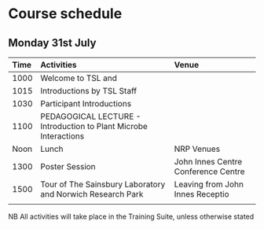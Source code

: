 # Course schedule

## Monday 31st July

| Time | Activities | Venue  |
| :--- | :--- | :--- |
| 1000 | Welcome to TSL and  |  |
| 1015 | Introductions by TSL Staff |  |
| 1030 | Participant Introductions |  |
| 1100 | PEDAGOGICAL LECTURE - Introduction to Plant Microbe Interactions |  |
| Noon | Lunch | NRP Venues |
| 1300 | Poster Session | John Innes Centre Conference Centre |
| 1500 | Tour of The Sainsbury Laboratory and Norwich Research Park | Leaving from John Innes Receptio |
|  |  |  |

NB All activities will take place in the Training Suite, unless otherwise stated

